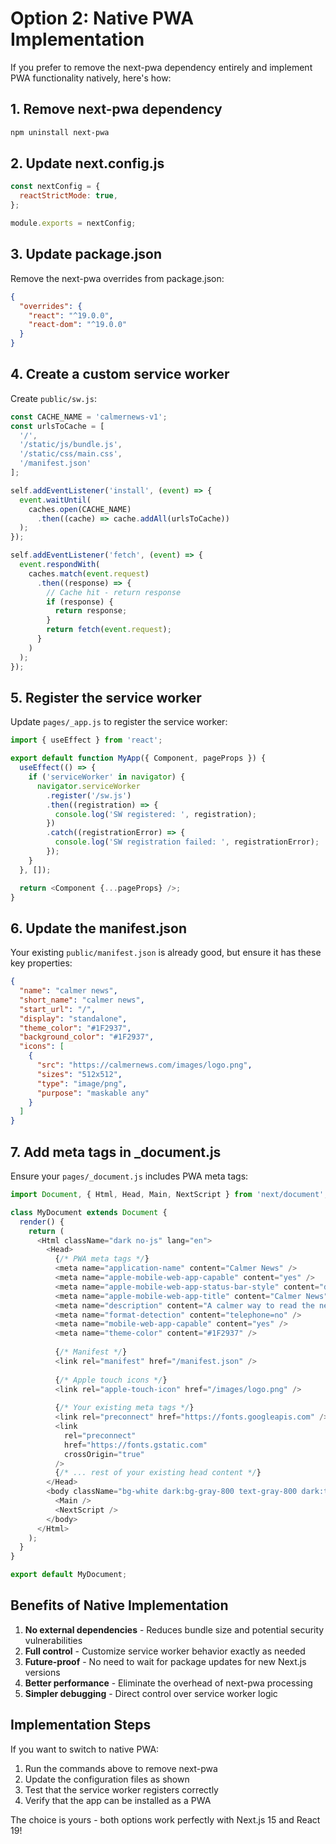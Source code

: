 # Option 2: Native PWA Implementation

If you prefer to remove the next-pwa dependency entirely and implement PWA functionality natively, here's how:

## 1. Remove next-pwa dependency

```bash
npm uninstall next-pwa
```

## 2. Update next.config.js

```javascript
const nextConfig = {
  reactStrictMode: true,
};

module.exports = nextConfig;
```

## 3. Update package.json

Remove the next-pwa overrides from package.json:

```json
{
  "overrides": {
    "react": "^19.0.0",
    "react-dom": "^19.0.0"
  }
}
```

## 4. Create a custom service worker

Create `public/sw.js`:

```javascript
const CACHE_NAME = 'calmernews-v1';
const urlsToCache = [
  '/',
  '/static/js/bundle.js',
  '/static/css/main.css',
  '/manifest.json'
];

self.addEventListener('install', (event) => {
  event.waitUntil(
    caches.open(CACHE_NAME)
      .then((cache) => cache.addAll(urlsToCache))
  );
});

self.addEventListener('fetch', (event) => {
  event.respondWith(
    caches.match(event.request)
      .then((response) => {
        // Cache hit - return response
        if (response) {
          return response;
        }
        return fetch(event.request);
      }
    )
  );
});
```

## 5. Register the service worker

Update `pages/_app.js` to register the service worker:

```javascript
import { useEffect } from 'react';

export default function MyApp({ Component, pageProps }) {
  useEffect(() => {
    if ('serviceWorker' in navigator) {
      navigator.serviceWorker
        .register('/sw.js')
        .then((registration) => {
          console.log('SW registered: ', registration);
        })
        .catch((registrationError) => {
          console.log('SW registration failed: ', registrationError);
        });
    }
  }, []);

  return <Component {...pageProps} />;
}
```

## 6. Update the manifest.json

Your existing `public/manifest.json` is already good, but ensure it has these key properties:

```json
{
  "name": "calmer news",
  "short_name": "calmer news",
  "start_url": "/",
  "display": "standalone",
  "theme_color": "#1F2937",
  "background_color": "#1F2937",
  "icons": [
    {
      "src": "https://calmernews.com/images/logo.png",
      "sizes": "512x512",
      "type": "image/png",
      "purpose": "maskable any"
    }
  ]
}
```

## 7. Add meta tags in _document.js

Ensure your `pages/_document.js` includes PWA meta tags:

```javascript
import Document, { Html, Head, Main, NextScript } from 'next/document';

class MyDocument extends Document {
  render() {
    return (
      <Html className="dark no-js" lang="en">
        <Head>
          {/* PWA meta tags */}
          <meta name="application-name" content="Calmer News" />
          <meta name="apple-mobile-web-app-capable" content="yes" />
          <meta name="apple-mobile-web-app-status-bar-style" content="default" />
          <meta name="apple-mobile-web-app-title" content="Calmer News" />
          <meta name="description" content="A calmer way to read the news" />
          <meta name="format-detection" content="telephone=no" />
          <meta name="mobile-web-app-capable" content="yes" />
          <meta name="theme-color" content="#1F2937" />
          
          {/* Manifest */}
          <link rel="manifest" href="/manifest.json" />
          
          {/* Apple touch icons */}
          <link rel="apple-touch-icon" href="/images/logo.png" />
          
          {/* Your existing meta tags */}
          <link rel="preconnect" href="https://fonts.googleapis.com" />
          <link
            rel="preconnect"
            href="https://fonts.gstatic.com"
            crossOrigin="true"
          />
          {/* ... rest of your existing head content */}
        </Head>
        <body className="bg-white dark:bg-gray-800 text-gray-800 dark:text-gray-100">
          <Main />
          <NextScript />
        </body>
      </Html>
    );
  }
}

export default MyDocument;
```

## Benefits of Native Implementation

1. **No external dependencies** - Reduces bundle size and potential security vulnerabilities
2. **Full control** - Customize service worker behavior exactly as needed
3. **Future-proof** - No need to wait for package updates for new Next.js versions
4. **Better performance** - Eliminate the overhead of next-pwa processing
5. **Simpler debugging** - Direct control over service worker logic

## Implementation Steps

If you want to switch to native PWA:

1. Run the commands above to remove next-pwa
2. Update the configuration files as shown
3. Test that the service worker registers correctly
4. Verify that the app can be installed as a PWA

The choice is yours - both options work perfectly with Next.js 15 and React 19!